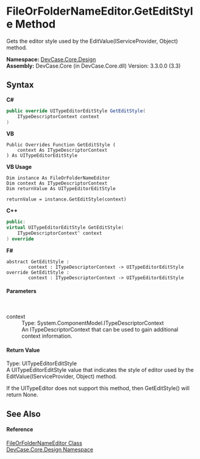 # FileOrFolderNameEditor.GetEditStyle Method 
 

Gets the editor style used by the EditValue(IServiceProvider, Object) method.

**Namespace:**&nbsp;<a href="N_DevCase_Core_Design">DevCase.Core.Design</a><br />**Assembly:**&nbsp;DevCase.Core (in DevCase.Core.dll) Version: 3.3.0.0 (3.3)

## Syntax

**C#**<br />
``` C#
public override UITypeEditorEditStyle GetEditStyle(
	ITypeDescriptorContext context
)
```

**VB**<br />
``` VB
Public Overrides Function GetEditStyle ( 
	context As ITypeDescriptorContext
) As UITypeEditorEditStyle
```

**VB Usage**<br />
``` VB Usage
Dim instance As FileOrFolderNameEditor
Dim context As ITypeDescriptorContext
Dim returnValue As UITypeEditorEditStyle

returnValue = instance.GetEditStyle(context)
```

**C++**<br />
``` C++
public:
virtual UITypeEditorEditStyle GetEditStyle(
	ITypeDescriptorContext^ context
) override
```

**F#**<br />
``` F#
abstract GetEditStyle : 
        context : ITypeDescriptorContext -> UITypeEditorEditStyle 
override GetEditStyle : 
        context : ITypeDescriptorContext -> UITypeEditorEditStyle 
```


#### Parameters
&nbsp;<dl><dt>context</dt><dd>Type: System.ComponentModel.ITypeDescriptorContext<br />An ITypeDescriptorContext that can be used to gain additional context information.</dd></dl>

#### Return Value
Type: UITypeEditorEditStyle<br />A UITypeEditorEditStyle value that indicates the style of editor used by the EditValue(IServiceProvider, Object) method. 

 If the UITypeEditor does not support this method, then GetEditStyle() will return None.

## See Also


#### Reference
<a href="T_DevCase_Core_Design_FileOrFolderNameEditor">FileOrFolderNameEditor Class</a><br /><a href="N_DevCase_Core_Design">DevCase.Core.Design Namespace</a><br />